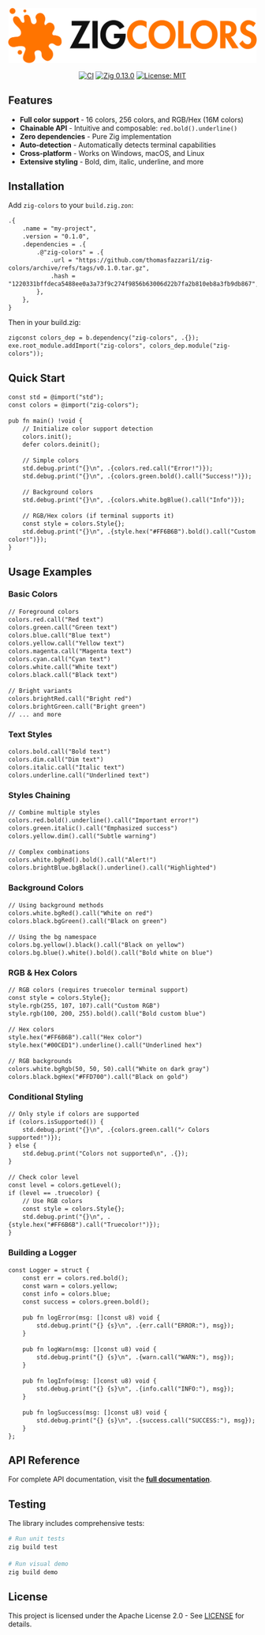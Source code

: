 <div align="center">
  <picture>
    <source media="(prefers-color-scheme: dark)" srcset=".github/assets/zig-colors-dark.svg">
    <source media="(prefers-color-scheme: light)" srcset=".github/assets/zig-colors-light.svg">
    <img alt="zig-colors" src=".github/assets/zig-colors-light.svg" width="600">
  </picture>

[![CI](https://github.com/thomasfazzari1/zig-colors/workflows/CI/badge.svg)](https://github.com/thomasfazzari1/zig-colors/actions)
[![Zig 0.13.0](https://img.shields.io/badge/zig-0.13.0-orange.svg)](https://ziglang.org)
[![License: MIT](https://img.shields.io/badge/License-MIT-yellow.svg)](https://opensource.org/licenses/MIT)

</div>

## Features

- **Full color support** - 16 colors, 256 colors, and RGB/Hex (16M colors)
- **Chainable API** - Intuitive and composable: `red.bold().underline()`
- **Zero dependencies** - Pure Zig implementation
- **Auto-detection** - Automatically detects terminal capabilities
- **Cross-platform** - Works on Windows, macOS, and Linux
- **Extensive styling** - Bold, dim, italic, underline, and more

## Installation

Add `zig-colors` to your `build.zig.zon`:

```zig
.{
    .name = "my-project",
    .version = "0.1.0",
    .dependencies = .{
        .@"zig-colors" = .{
            .url = "https://github.com/thomasfazzari1/zig-colors/archive/refs/tags/v0.1.0.tar.gz",
            .hash = "1220331bffdeca5488ee0a3a73f9c274f9856b63006d22b7fa2b810eb8a3fb9db867",
        },
    },
}
```

Then in your build.zig:

```zig
zigconst colors_dep = b.dependency("zig-colors", .{});
exe.root_module.addImport("zig-colors", colors_dep.module("zig-colors"));
```

## Quick Start

```zig
const std = @import("std");
const colors = @import("zig-colors");

pub fn main() !void {
    // Initialize color support detection
    colors.init();
    defer colors.deinit();

    // Simple colors
    std.debug.print("{}\n", .{colors.red.call("Error!")});
    std.debug.print("{}\n", .{colors.green.bold().call("Success!")});

    // Background colors
    std.debug.print("{}\n", .{colors.white.bgBlue().call("Info")});

    // RGB/Hex colors (if terminal supports it)
    const style = colors.Style{};
    std.debug.print("{}\n", .{style.hex("#FF6B6B").bold().call("Custom color!")});
}
```

## Usage Examples

### Basic Colors

```zig
// Foreground colors
colors.red.call("Red text")
colors.green.call("Green text")
colors.blue.call("Blue text")
colors.yellow.call("Yellow text")
colors.magenta.call("Magenta text")
colors.cyan.call("Cyan text")
colors.white.call("White text")
colors.black.call("Black text")

// Bright variants
colors.brightRed.call("Bright red")
colors.brightGreen.call("Bright green")
// ... and more
```

### Text Styles

```zig
colors.bold.call("Bold text")
colors.dim.call("Dim text")
colors.italic.call("Italic text")
colors.underline.call("Underlined text")
```

### Styles Chaining

```zig
// Combine multiple styles
colors.red.bold().underline().call("Important error!")
colors.green.italic().call("Emphasized success")
colors.yellow.dim().call("Subtle warning")

// Complex combinations
colors.white.bgRed().bold().call("Alert!")
colors.brightBlue.bgBlack().underline().call("Highlighted")
```

### Background Colors

```zig
// Using background methods
colors.white.bgRed().call("White on red")
colors.black.bgGreen().call("Black on green")

// Using the bg namespace
colors.bg.yellow().black().call("Black on yellow")
colors.bg.blue().white().bold().call("Bold white on blue")
```

### RGB & Hex Colors

```zig
// RGB colors (requires truecolor terminal support)
const style = colors.Style{};
style.rgb(255, 107, 107).call("Custom RGB")
style.rgb(100, 200, 255).bold().call("Bold custom blue")

// Hex colors
style.hex("#FF6B6B").call("Hex color")
style.hex("#00CED1").underline().call("Underlined hex")

// RGB backgrounds
colors.white.bgRgb(50, 50, 50).call("White on dark gray")
colors.black.bgHex("#FFD700").call("Black on gold")
```

### Conditional Styling

```zig
// Only style if colors are supported
if (colors.isSupported()) {
    std.debug.print("{}\n", .{colors.green.call("✓ Colors supported!")});
} else {
    std.debug.print("Colors not supported\n", .{});
}

// Check color level
const level = colors.getLevel();
if (level == .truecolor) {
    // Use RGB colors
    const style = colors.Style{};
    std.debug.print("{}\n", .{style.hex("#FF6B6B").call("Truecolor!")});
}
```

### Building a Logger

```zig
const Logger = struct {
    const err = colors.red.bold();
    const warn = colors.yellow;
    const info = colors.blue;
    const success = colors.green.bold();

    pub fn logError(msg: []const u8) void {
        std.debug.print("{} {s}\n", .{err.call("ERROR:"), msg});
    }

    pub fn logWarn(msg: []const u8) void {
        std.debug.print("{} {s}\n", .{warn.call("WARN:"), msg});
    }

    pub fn logInfo(msg: []const u8) void {
        std.debug.print("{} {s}\n", .{info.call("INFO:"), msg});
    }

    pub fn logSuccess(msg: []const u8) void {
        std.debug.print("{} {s}\n", .{success.call("SUCCESS:"), msg});
    }
};
```

## API Reference

For complete API documentation, visit the **[full documentation](https://thomasfazzari1.github.io/zig-colors-docs/)**.

## Testing

The library includes comprehensive tests:

```bash
# Run unit tests
zig build test

# Run visual demo
zig build demo
```

## License

This project is licensed under the Apache License 2.0 - See [LICENSE](LICENSE) for details.
